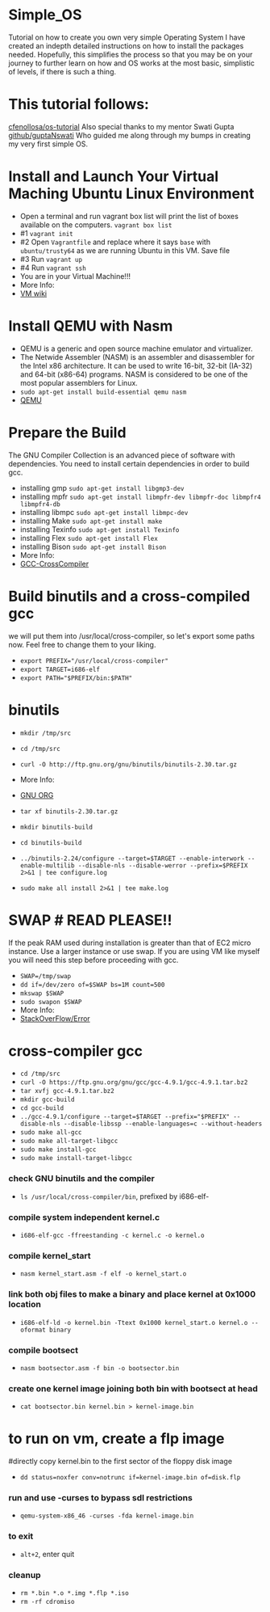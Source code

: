 # Simple_OS
Tutorial on how to create you own very simple Operating System
I have created an indepth detailed instructions on how to install the packages needed.
Hopefully, this simplifies the process so that you may be on your journey to further learn on how and OS works at the most basic, simplistic of levels, if there is such a thing. 


# This tutorial follows:
[cfenollosa/os-tutorial](https://github.com/cfenollosa/os-tutorial)
Also special thanks to my mentor Swati Gupta [github/guptaNswati](https://github.com/guptaNswati)
Who guided me along through my bumps in creating my very first simple OS.

# Install and Launch Your Virtual Maching Ubuntu Linux Environment
* Open a terminal and run vagrant box list will print the list of boxes available on the computers.
`vagrant box list`
* #1
`vagrant init`
* #2
Open `Vagrantfile` and replace where it says `base` with `ubuntu/trusty64` as we are running Ubuntu in this VM.
Save file
* #3
Run `vagrant up`
* #4
Run `vagrant ssh`
* You are in your Virtual Machine!!!
* More Info:
* [VM wiki](https://en.wikipedia.org/wiki/Virtual_machine)
 
# Install QEMU with Nasm
* QEMU is a generic and open source machine emulator and virtualizer.
* The Netwide Assembler (NASM) is an assembler and disassembler for the Intel x86 architecture. It can be used to write 16-bit, 32-bit (IA-32) and 64-bit (x86-64) programs. NASM is considered to be one of the most popular assemblers for Linux.
* `sudo apt-get install build-essential qemu nasm`
* [QEMU](https://www.qemu.org/download/)

# Prepare the Build
The GNU Compiler Collection is an advanced piece of software with dependencies. You need to install certain dependencies in order to build gcc. 
* installing gmp
`sudo apt-get install libgmp3-dev`
* installing mpfr
`sudo apt-get install libmpfr-dev libmpfr-doc libmpfr4 libmpfr4-db`   
* installing libmpc
`sudo apt-get install libmpc-dev`
* installing Make
`sudo apt-get install make`
* installing Texinfo
`sudo apt-get install Texinfo`
* installing Flex
`sudo apt-get install Flex`
* installing Bison
`sudo apt-get install Bison`
* More Info:
* [GCC-CrossCompiler](https://wiki.osdev.org/GCC_Cross_Compiler)

# Build binutils and a cross-compiled gcc
we will put them into /usr/local/cross-compiler, so let's export some paths now. Feel free to change them to your liking.
* `export PREFIX="/usr/local/cross-compiler"`
* `export TARGET=i686-elf`
* `export PATH="$PREFIX/bin:$PATH"`

# binutils
* `mkdir /tmp/src`
* `cd /tmp/src`
* `curl -O http://ftp.gnu.org/gnu/binutils/binutils-2.30.tar.gz`
* More Info:
* [GNU ORG](https://ftp.gnu.org/gnu/binutils/)

* `tar xf binutils-2.30.tar.gz`
* `mkdir binutils-build`
* `cd binutils-build`
* `../binutils-2.24/configure --target=$TARGET --enable-interwork --enable-multilib --disable-nls --disable-werror --prefix=$PREFIX 2>&1 | tee configure.log`
* `sudo make all install 2>&1 | tee make.log`

# SWAP # READ PLEASE!! 
If the peak RAM used during installation is greater than that of EC2 micro instance. Use a larger instance or use swap. If you are using VM like myself you will need this step before proceeding with gcc.

* `SWAP=/tmp/swap`
* `dd if=/dev/zero of=$SWAP bs=1M count=500`
* `mkswap $SWAP`
* `sudo swapon $SWAP`
* More Info:
* [StackOverFlow/Error](https://stackoverflow.com/questions/18389612/make-exits-with-error-2-when-trying-to-install-gcc-4-8-1)

# cross-compiler gcc
* `cd /tmp/src`
* `curl -O https://ftp.gnu.org/gnu/gcc/gcc-4.9.1/gcc-4.9.1.tar.bz2`
* `tar xvfj gcc-4.9.1.tar.bz2`
* `mkdir gcc-build`
* `cd gcc-build`
* `../gcc-4.9.1/configure --target=$TARGET --prefix="$PREFIX" --disable-nls --disable-libssp --enable-languages=c --without-headers`
* `sudo make all-gcc`
* `sudo make all-target-libgcc`
* `sudo make install-gcc`
* `sudo make install-target-libgcc`

### check GNU binutils and the compiler
* `ls /usr/local/cross-compiler/bin`, prefixed by i686-elf-

### compile system independent kernel.c 
* `i686-elf-gcc -ffreestanding -c kernel.c -o kernel.o`

### compile kernel_start
* `nasm kernel_start.asm -f elf -o kernel_start.o`

### link both obj files to make a binary and place kernel at 0x1000 location
* `i686-elf-ld -o kernel.bin -Ttext 0x1000 kernel_start.o kernel.o --oformat binary`

### compile bootsect
* `nasm bootsector.asm -f bin -o bootsector.bin`

### create one kernel image joining both bin with bootsect at head
* `cat bootsector.bin kernel.bin > kernel-image.bin`

# to run on vm, create a flp image 
#directly copy kernel.bin to the first sector of the floppy disk image
* `dd status=noxfer conv=notrunc if=kernel-image.bin of=disk.flp`

### run and use -curses to bypass sdl restrictions
* `qemu-system-x86_46 -curses -fda kernel-image.bin`

### to exit
* `alt+2`, enter quit

### cleanup
* `rm *.bin *.o *.img *.flp *.iso`
* `rm -rf cdromiso`

